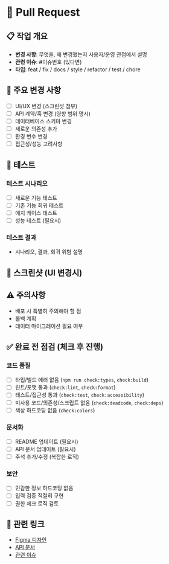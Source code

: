 # 🚀 Pull Request

## 📋 작업 개요

- **변경 사항**: 무엇을, 왜 변경했는지 사용자/운영 관점에서 설명
- **관련 이슈**: #이슈번호 (있다면)
- **타입**: feat / fix / docs / style / refactor / test / chore

## 🔄 주요 변경 사항

- [ ] UI/UX 변경 (스크린샷 첨부)
- [ ] API 계약/훅 변경 (영향 범위 명시)
- [ ] 데이터베이스 스키마 변경
- [ ] 새로운 의존성 추가
- [ ] 환경 변수 변경
- [ ] 접근성/성능 고려사항

## 🧪 테스트

### 테스트 시나리오

- [ ] 새로운 기능 테스트
- [ ] 기존 기능 회귀 테스트
- [ ] 에지 케이스 테스트
- [ ] 성능 테스트 (필요시)

### 테스트 결과

- 시나리오, 결과, 회귀 위험 설명

## 📸 스크린샷 (UI 변경시)

<!-- Before/After 스크린샷 첨부 -->

## ⚠️ 주의사항

- 배포 시 특별히 주의해야 할 점
- 롤백 계획
- 데이터 마이그레이션 필요 여부

## ✅ 완료 전 점검 (체크 후 진행)

### 코드 품질

- [ ] 타입/빌드 에러 없음 (`npm run check:types`, `check:build`)
- [ ] 린트/포맷 통과 (`check:lint`, `check:format`)
- [ ] 테스트/접근성 통과 (`check:test`, `check:accessibility`)
- [ ] 미사용 코드/의존성/스크립트 없음 (`check:deadcode`, `check:deps`)
- [ ] 색상 하드코딩 없음 (`check:colors`)

### 문서화

- [ ] README 업데이트 (필요시)
- [ ] API 문서 업데이트 (필요시)
- [ ] 주석 추가/수정 (복잡한 로직)

### 보안

- [ ] 민감한 정보 하드코딩 없음
- [ ] 입력 검증 적절히 구현
- [ ] 권한 체크 로직 검토

## 🔗 관련 링크

- [Figma 디자인](링크)
- [API 문서](링크)
- [관련 이슈](링크)
